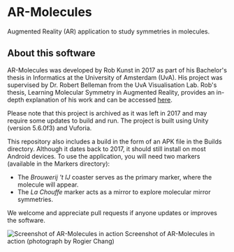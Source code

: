 # AR-Molecules
Augmented Reality (AR) application to study symmetries in molecules.

## About this software
AR-Molecules was developed by Rob Kunst in 2017 as part of his Bachelor's thesis in Informatics at the University of Amsterdam (UvA). His project was supervised by Dr. Robert Belleman from the UvA Visualisation Lab. Rob's thesis, Learning Molecular Symmetry in Augmented Reality, provides an in-depth explanation of his work and can be accessed [here]([url](http://visualisationlab.science.uva.nl/wp-content/uploads/2022/01/Rob-Kunst-Learning-molecular-symmetry-in-augmented-reality.pdf)).

Please note that this project is archived as it was left in 2017 and may require some updates to build and run. The project is built using Unity (version 5.6.0f3) and Vuforia.

This repository also includes a build in the form of an APK file in the Builds directory. Although it dates back to 2017, it should still install on most Android devices. To use the application, you will need two markers (available in the Markers directory):
- The  *Brouwerij 't IJ* coaster serves as the primary marker, where the molecule will appear.
- The *La Chouffe* marker acts as a mirror to explore molecular mirror symmetries.

We welcome and appreciate pull requests if anyone updates or improves the software.
 
![Screenshot of AR-Molecules in action](AR-Molecules-screenshot.jpg) Screenshot of AR-Molecules in action (photograph by Rogier Chang)